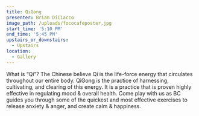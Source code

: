 ```yaml
---
title: QiGong
presenter: Brian DiCiacco
image_path: /uploads/fococafeposter.jpg
start_time: '5:10 PM'
end_time: '5:45 PM'
upstairs_or_downstairs:
  - Upstairs
location:
  - Gallery
---
```


What is “Qi”? The Chinese believe Qi is the life-force energy that circulates throughout our entire body. QiGong is the practice of harnessing, cultivating, and clearing of this energy. It is a practice that is proven highly effective in regulating mood & overall health. Come play with us as BC guides you through some of the quickest and most effective exercises to release anxiety & anger, and create calm & happiness.